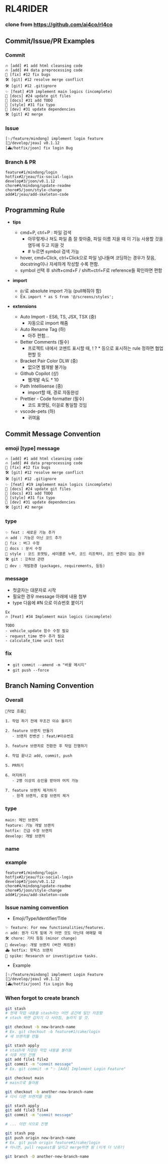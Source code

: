 # RL4RIDER

### clone from https://github.com/ai4co/rl4co

## Commit/Issue/PR Examples

### Commit

```
🔥 [add] #1 add html cleansing code
🔥 [add] #4 data preprocessing code
🐛 [fix] #12 fix bugs
🛠️ [git] #12 resolve merge conflict
🛠️ [git] #12 .gitignore
✨ [feat] #19 implement main logics (incomplete)
📝 [docs] #24 update git files
📝 [docs] #31 add TODO
🎨 [style] #31 fix typo
📌 [dev] #31 update dependencies
🛠️ [git] #2 merge
```

### Issue

```
[✨/feature/mindong] implement login feature
[🌱/develop/jeau] v0.1.12
[🚑/hotfix/joon] fix login Bug
```

### Branch & PR

```
feature#1/mindong/login
hotfix#2/jeau/fix-social-login
develop#3/joon/v0.1.12
chore#4/mindong/update-readme
chore#5/joon/style-change
add#1/jeau/add-skeleton-code
```

## Programming Rule

- **tips**

  - cmd+P, ctrl+P : 파일 검색
    - 아무렇게나 쳐도 파일 좀 잘 찾아줌, 파일 이름 지을 때 이 기능 사용할 것을 염두에 두고 지을 것
    - \# 누르면 symbol 검색 가능
  - hover, cmd+Click, ctrl+Click으로 파일 넘나들며 코딩하는 경우가 잦음, docstring이나 자세하게 작성할 수록 편함.
  - symbol 선택 후 shift+cmd+F / shift+ctrl+F로 reference들 확인하면 편함

- **import**

  - `@/`로 absolute import 가능 (pull해줘야 함)
  - Ex. `import * as S from '@/screens/styles';`

- **extensions**

  - Auto Import - ES6, TS, JSX, TSX (중)
    - 자동으로 import 해줌
  - Auto Rename Tag (하)
    - 아주 편함...
  - Better Comments (필수)
    - 프로젝트 내에서 코멘트 표시할 때, ! ? \* 등으로 표시하는 rule 정하면 협업 편할 듯
  - Bracket Pair Color DLW (중)
    - 없으면 웹개발 불가능
  - Github Copilot (상)
    - 웹개발 속도 \* 10
  - Path Intellisense (중)
    - import할 때, 경로 자동완성
  - Prettier - Code formatter (필수)
    - 코드 포맷팅, 이걸로 통일할 것임
  - vscode-pets (하)
    - 귀여움

## Commit Message Convention

### emoji \[type\] message

```
🔥 [add] #1 add html cleansing code
🔥 [add] #4 data preprocessing code
🐛 [fix] #12 fix bugs
🛠️ [git] #12 resolve merge conflict
🛠️ [git] #12 .gitignore
✨ [feat] #19 implement main logics (incomplete)
📝 [docs] #24 update git files
📝 [docs] #31 add TODO
🎨 [style] #31 fix typo
📌 [dev] #31 update dependencies
🛠️ [git] #2 merge
```

### type

```
✨ feat : 새로운 기능 추가
🔥 add : 기능은 아닌 코드 추가
🐛 fix : 버그 수정
📝 docs : 문서 수정
🎨 style : 코드 포맷팅, 세미콜론 누락, 코드 리프랙터, 코드 변경이 없는 경우
🛠️ git : 깃허브 관련
📌 dev : 개발환경 (packages, requirements, 등등)
```

### message

- 첫글자는 대문자로 시작
- 필요한 경우 message 아래에 내용 첨부
- type 다음에 #N 으로 이슈번호 붙이기

```
Ex
🔥 [Feat] #34 Implement main logics (incomplete)

TODO
- vehicle_update 함수 수정 필요
- request_time 변수 추가 필요
- calculate_time unit test
```

### fix

- `git commit --amend -m "바꿀 메시지"`
- `git push --force`

## Branch Naming Convention

### Overall

```
📢작업 흐름📢

1. 작업 하기 전에 무조건 이슈 올리기

2. feature 브랜치 만들기
   - 브랜치 컨벤션 : feat/#이슈번호

3. feature 브랜치로 전환한 후 작업 진행하기

4. 작업 끝나고 add, commit, push

5. PR하기

6. 머지하기
   - 2명 이상의 승인을 받아야 머지 가능

7. feature 브랜치 제거하기
   - 원격 브랜치, 로컬 브랜치 제거
```

### type

```
main: 메인 브랜치
feature: 기능 개발 브랜치
hotfix: 긴급 수정 브랜치
develop: 개발 브랜치
```

### name

### example

```
feature#1/mindong/login
hotfix#2/jeau/fix-social-login
develop#3/joon/v0.1.12
chore#4/mindong/update-readme
chore#5/joon/style-change
add#1/jeau/add-skeleton-code
```

### Issue naming convention

- Emoji/Type/Identifier/Title

```
✨ feature: For new functionalities/features.
🔥 add: 뭔가 디게 밑에 거 어떤 것도 아닌데 애매할 때
🛠 chore: 기타 등등 (minor change)
🌱 develop: 개발 브랜치 (버전 체킹용)
🚑 hotfix: 핫픽스 브랜치
🚧 spike: Research or investigative tasks.
```

- Example

```
[✨/feature/mindong] implement Login Feature
[🌱/develop/jeau] v0.1.12
[🚑/hotfix/joon] fix Login Bug
```

### When forgot to create branch

```bash
git stash
# 현재 작업 내용을 stash라는 어떤 공간에 일단 저장함
# stash 하면 갑자기 다 사라짐, 놀라지 말 것.

git checkout -b new-branch-name
# Ex. git checkout -b feature#1/cake/login
# 새 브랜치를 만듦

git stash apply
# stash에 저장된 작업 내용을 불러옴
# 이후 커밋 진행
git add file1 file2
git commit -m "commit message"
# Ex. git commit -m "✨ [Add] Implement Login Feature"

git checkout main
# main으로 돌아옴

git checkout -b another-new-branch-name
# 다시 다른 브랜치를 만듦

git stash apply
git add file3 file4
git commit -m "commit message"

# ... 이런 식으로 진행

git stash pop
git push origin new-branch-name
# Ex. git push origin feature#1/cake/login
# 아니면, pull request를 날리고 merge하면 됨 (이게 더 낫쥬?)

git branch -D another-new-branch-name
```
